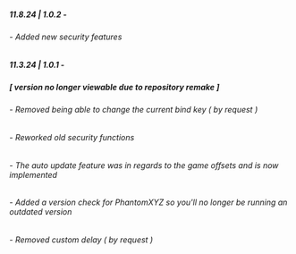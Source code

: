 ##### 11.8.24 | 1.0.2 -
###### - Added new security features

##### 11.3.24 | 1.0.1 -
##### [ version no longer viewable due to repository remake ]
###### - Removed being able to change the current bind key ( by request )
###### - Reworked old security functions
###### - The auto update feature was in regards to the game offsets and is now implemented
###### - Added a version check for PhantomXYZ so you'll no longer be running an outdated version
###### - Removed custom delay ( by request )
